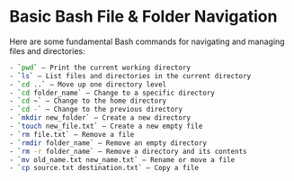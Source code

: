 # Basic Bash File & Folder Navigation

Here are some fundamental Bash commands for navigating and managing files and directories:

```bash
- `pwd` — Print the current working directory
- `ls` — List files and directories in the current directory
- `cd ..` — Move up one directory level
- `cd folder_name` — Change to a specific directory
- `cd ~` — Change to the home directory
- `cd -` — Change to the previous directory
- `mkdir new_folder` — Create a new directory
- `touch new_file.txt` — Create a new empty file
- `rm file.txt` — Remove a file
- `rmdir folder_name` — Remove an empty directory
- `rm -r folder_name` — Remove a directory and its contents
- `mv old_name.txt new_name.txt` — Rename or move a file
- `cp source.txt destination.txt` — Copy a file
